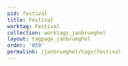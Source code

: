 ```yaml
---
pid: festival
title: Festival
worktag: Festival
collection: worktags_janbrueghel
layout: tagpage_janbrueghel
order: '059'
permalink: /janbrueghel/tags/festival
---
```

